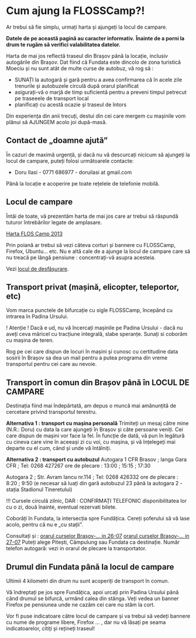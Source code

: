 Cum ajung la FLOSSCamp?!
=========================
Ar trebui să fie simplu, urmați harta și ajungeți la locul de campare.

__Datele de pe această pagină au caracter informativ.__
__Înainte de a porni la drum te rugăm să verifici valabilitatea datelor.__

Harta de mai jos reflectă traseul din Brașov până la locație, inclusiv autogările din Brașov.
Dat fiind că Fundata este dincolo de zona turistică Moeciu și nu sunt atât de multe curse de autobuz, vă rog să :
- SUNAȚI la autogară și gară pentru a avea confirmarea că în acele zile trenurile și autobuzele circulă după orarul planificat
- asigurați-vă o marjă de timp suficientă pentru a preveni timpul petrecut pe traseeele de transport local
- planificați cu acestă ocazie și traseul de întors

Din experiența din anii trecuți, destui din cei care mergem cu mașinile vom plănui să AJUNGEM acolo joi după-masă.


Contact de „doamne ajută”
-------------------------
În cazuri de maximă urgență, și dacă nu vă descurcați nicicum să ajungeți la locul de campare, puteți folosi următoarele contacte:

 * Doru Ilasi - 0771 686977 - doruilasi at gmail.com

Până la locație e acoperire pe toate rețelele de telefonie mobilă.


Locul de campare
----------------
Întâi de toate, vă prezentăm harta de mai jos care ar trebui să răspundă tuturor întrebărilor legate de amplasare.

<a href="http://mapsengine.google.com/map/edit?mid=zEWdND497RkU.kNP527nuhRBo">Harta FLOS Camp 2013</a>

Prin poiană ar trebui să vezi câteva corturi și bannere cu FLOSSCamp, Firefox, Ubuntu... etc.
Nu e altă cale de a ajunge la locul de campare care să nu treacă pe lângă pensiune : concentrați-vă asupra acesteia.

Vezi [locul de desfășurare](poze).


Transport privat (mașină, elicopter, teleportor, etc)
-----------------------------------------------------
Vom marca punctele de bifurcație cu sigle FLOSSCamp, începând cu intrarea în Padina Ursului.

! Atenție ! Dacă e ud, nu vă încercați mașinile pe Padina Ursului - dacă nu aveți ceva măricel cu tracțiune integrală, slabe speranțe.
Sunați si coborâm cu mașina de teren.

Rog pe cei care dispun de locuri în mașini și cunosc cu certitudine data sosirii în Brașov sa dea un mail pentru a putea programa din vreme transportul pentru cei care au nevoie.


Transport în comun din Brașov până în LOCUL DE CAMPARE
------------------------------------------------------

Destinația fiind mai îndepărtată, am depus o muncă mai amănunțită de cercetare privind transportul terestru.

__Alternativa 1 : transport cu mașina personală__
Trimiteți un mesaj către mine (N.R.: Doru) cu data la care ajungeți în Brașov și câte persoane veniți. Cei care dispun de mașini vor face la fel.
În funcție de dată, vă pun în legătură cu cineva care vine în aceeași zi cu voi, cu mașina, și vă înțelegeți mai departe cu el cum, când și unde vă întâlniți.

__Alternativa 2 : transport cu autobuzul__
Autogara 1 CFR Brasov ; langa Gara CFR ; Tel: 0268 427267
ore de plecare : 13:00 ; 15:15 ; 17:30

Autogara 2 ; Str. Avram Iancu nr.114 ; Tel: 0268 426332
ore de plecare : 8:20 ; 9:50
(e necesar să luați din gară autobuzul 23 până la autogara 2 - stația Stadionul Tineretului)

!!! Cursele circulă zilnic, DAR : CONFIRMAȚI TELEFONIC disponibilitatea lor cu o zi, două înainte, eventual rezervati bilete.

Coborâți în Fundata, la intersecția spre Fundățica. Cereți șoferului să vă lase acolo, pentru că nu e „cu stații”.

Consultați și :
<a href="http://www.autogari.ro/Transport/Brasov-Campulung_Muscel/141-72.aspx?zi=2012-07-26">orarul curselor Brașov-... in 26-07</a>
<a href="http://www.autogari.ro/Transport/Brasov-Campulung_Muscel/141-72.aspx?zi=2012-07-27">orarul curselor Brașov-... in 27-07</a>
Puteți alege Pitești, Câmpulung sau Fundata ca destinație.
Număr telefon autogară: vezi in orarul de plecare la transportator.


Drumul din Fundata până la locul de campare
-------------------------------------------
Ultimii 4 kilometri din drum nu sunt acoperiți de transport în comun.

Vă îndreptați pe jos spre Fundățica, apoi urcați prin Padina Ursului până când drumul se bifurcă, urmând calea din stânga.
Veți vedea un banner Firefox pe pensiunea unde ne cazăm cei care nu stăm la cort.

Vor fi puse indicatoare câtre locul de campare și va trebui să vedeți
bannere cu nume de programe libere, Firefox ... , dar nu vă lăsați pe seama indicatoarelor,
citiți și rețineți traseul!
